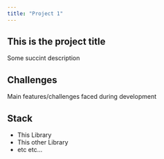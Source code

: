 ```yaml
---
title: "Project 1"
---
```

## This is the project title

Some succint description

## Challenges

Main features/challenges faced during development

## Stack

- This Library
- This other Library
- etc etc...